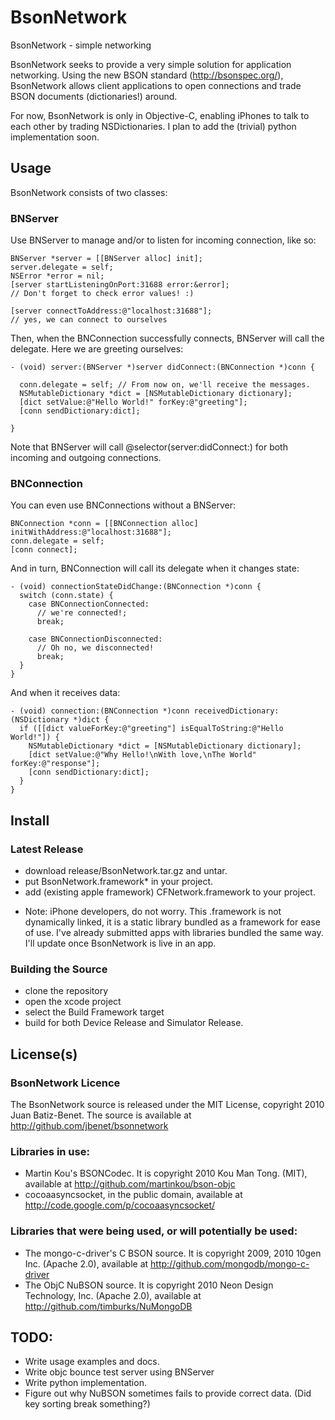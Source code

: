 # BsonNetwork

BsonNetwork - simple networking

BsonNetwork seeks to provide a very simple solution for application networking. Using the new BSON standard (http://bsonspec.org/), BsonNetwork allows client applications to open connections and trade BSON documents (dictionaries!) around.

For now, BsonNetwork is only in Objective-C, enabling iPhones to talk to each other by trading NSDictionaries. I plan to add the (trivial) python implementation soon.

## Usage

BsonNetwork consists of two classes:

### BNServer

Use BNServer to manage and/or to listen for incoming connection, like so:

    BNServer *server = [[BNServer alloc] init];
    server.delegate = self;
    NSError *error = nil;
    [server startListeningOnPort:31688 error:&error];
    // Don't forget to check error values! :)

    [server connectToAddress:@"localhost:31688"];
    // yes, we can connect to ourselves

Then, when the BNConnection successfully connects, BNServer will call the delegate. Here we are greeting ourselves:

    - (void) server:(BNServer *)server didConnect:(BNConnection *)conn {

      conn.delegate = self; // From now on, we'll receive the messages.
      NSMutableDictionary *dict = [NSMutableDictionary dictionary];
      [dict setValue:@"Hello World!" forKey:@"greeting"];
      [conn sendDictionary:dict];

    }

Note that BNServer will call @selector(server:didConnect:) for both incoming and outgoing connections.

### BNConnection

You can even use BNConnections without a BNServer:

    BNConnection *conn = [[BNConnection alloc] initWithAddress:@"localhost:31688"];
    conn.delegate = self;
    [conn connect];

And in turn, BNConnection will call its delegate when it changes state:

    - (void) connectionStateDidChange:(BNConnection *)conn {
      switch (conn.state) {
        case BNConnectionConnected:
          // we're connected!;
          break;

        case BNConnectionDisconnected:
          // Oh no, we disconnected!
          break;
      }
    }

And when it receives data:

    - (void) connection:(BNConnection *)conn receivedDictionary:(NSDictionary *)dict {
      if ([[dict valueForKey:@"greeting"] isEqualToString:@"Hello World!"]) {
        NSMutableDictionary *dict = [NSMutableDictionary dictionary];
        [dict setValue:@"Why Hello!\nWith love,\nThe World" forKey:@"response"];
        [conn sendDictionary:dict];
      }
    }

## Install

### Latest Release
-    download release/BsonNetwork.tar.gz and untar.
-    put BsonNetwork.framework* in your project.
-    add (existing apple framework) CFNetwork.framework to your project.

* Note: iPhone developers, do not worry. This .framework is not dynamically linked, it is a static library bundled as a framework for ease of use. I've already submitted apps with libraries bundled the same way. I'll update once BsonNetwork is live in an app.

### Building the Source
-    clone the repository
-    open the xcode project
-    select the Build Framework target
-    build for both Device Release and Simulator Release.

## License(s)

### BsonNetwork Licence

The BsonNetwork source is released under the MIT License, copyright 2010 Juan Batiz-Benet.
The source is available at http://github.com/jbenet/bsonnetwork

### Libraries in use:

-   Martin Kou's BSONCodec. It is copyright 2010 Kou Man Tong. (MIT), available at http://github.com/martinkou/bson-objc
-   cocoaasyncsocket, in the public domain, available at http://code.google.com/p/cocoaasyncsocket/

### Libraries that were being used, or will potentially be used:

-   The mongo-c-driver's C BSON source. It is copyright 2009, 2010 10gen Inc. (Apache 2.0), available at http://github.com/mongodb/mongo-c-driver
-   The ObjC NuBSON source. It is copyright 2010 Neon Design Technology, Inc. (Apache 2.0), available at http://github.com/timburks/NuMongoDB


## TODO:
-   Write usage examples and docs.
-   Write objc bounce test server using BNServer
-   Write python implementation.
-   Figure out why NuBSON sometimes fails to provide correct data. (Did key sorting break something?)
